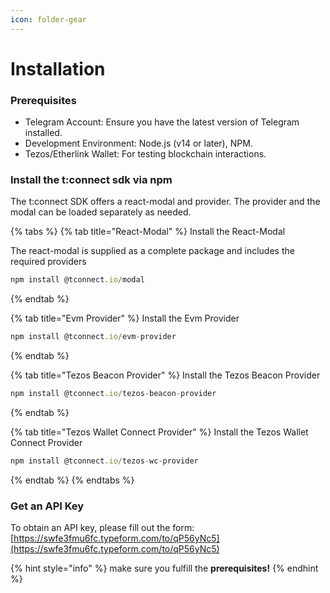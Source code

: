 ```yaml
---
icon: folder-gear
---
```


# Installation

### **Prerequisites**

* Telegram Account: Ensure you have the latest version of Telegram installed.
* Development Environment: Node.js (v14 or later), NPM.
* Tezos/Etherlink Wallet: For testing blockchain interactions.

### Install the t:connect sdk via npm

The t:connect SDK offers a react-modal and provider. The provider and the modal can be loaded separately as needed.

{% tabs %}
{% tab title="React-Modal" %}
Install the React-Modal

The react-modal is supplied as a complete package and includes the required providers

```typescript
npm install @tconnect.io/modal
```
{% endtab %}

{% tab title="Evm Provider" %}
Install the Evm Provider

```typescript
npm install @tconnect.io/evm-provider
```
{% endtab %}

{% tab title="Tezos Beacon Provider" %}
Install the Tezos Beacon Provider

```typescript
npm install @tconnect.io/tezos-beacon-provider
```
{% endtab %}

{% tab title="Tezos Wallet Connect Provider" %}
Install the Tezos Wallet Connect Provider

```typescript
npm install @tconnect.io/tezos-wc-provider
```
{% endtab %}
{% endtabs %}

### Get an API Key

To obtain an API key, please fill out the form: [https://swfe3fmu6fc.typeform.com/to/qP56yNc5](https://swfe3fmu6fc.typeform.com/to/qP56yNc5)

{% hint style="info" %}
make sure you fulfill the **prerequisites!**
{% endhint %}
